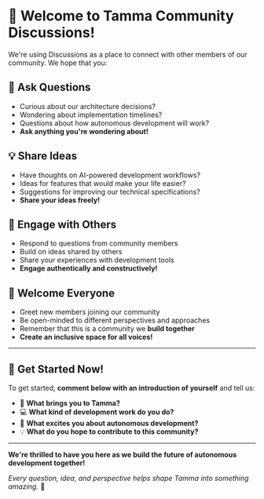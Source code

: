 # 💬 Welcome to Tamma Community Discussions!

We're using Discussions as a place to connect with other members of our community. We hope that you:

## 🤔 **Ask Questions**
- Curious about our architecture decisions?
- Wondering about implementation timelines?
- Questions about how autonomous development will work?
- **Ask anything you're wondering about!**

## 💡 **Share Ideas**
- Have thoughts on AI-powered development workflows?
- Ideas for features that would make your life easier?
- Suggestions for improving our technical specifications?
- **Share your ideas freely!**

## 🤝 **Engage with Others**
- Respond to questions from community members
- Build on ideas shared by others
- Share your experiences with development tools
- **Engage authentically and constructively!**

## 🌟 **Welcome Everyone**
- Greet new members joining our community
- Be open-minded to different perspectives and approaches
- Remember that this is a community we **build together**
- **Create an inclusive space for all voices!**

---

## 🚀 **Get Started Now!**

To get started, **comment below with an introduction of yourself** and tell us:

- 🎯 **What brings you to Tamma?**
- 💻 **What kind of development work do you do?**
- 🤖 **What excites you about autonomous development?**
- 💡 **What do you hope to contribute to this community?**

---

**We're thrilled to have you here as we build the future of autonomous development together!** 

*Every question, idea, and perspective helps shape Tamma into something amazing.* 🎉